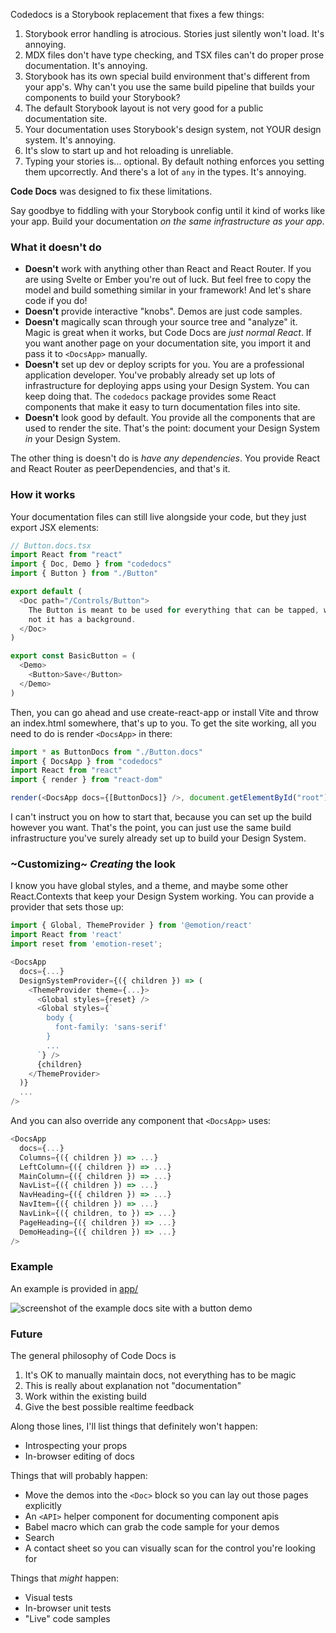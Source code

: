 Codedocs is a Storybook replacement that fixes a few things:

1. Storybook error handling is atrocious. Stories just silently won't load. It's annoying.
2. MDX files don't have type checking, and TSX files can't do proper prose documentation. It's annoying.
3. Storybook has its own special build environment that's different from your app's. Why can't you use the same build pipeline that builds your components to build your Storybook?
4. The default Storybook layout is not very good for a public documentation site.
5. Your documentation uses Storybook's design system, not YOUR design system. It's annoying.
6. It's slow to start up and hot reloading is unreliable.
7. Typing your stories is... optional. By default nothing enforces you setting them upcorrectly. And there's a lot of `any` in the types. It's annoying.

**Code Docs** was designed to fix these limitations.

Say goodbye to fiddling with your Storybook config until it kind of works like your app. Build your
documentation _on the same infrastructure as your app_.

### What it doesn't do

- **Doesn't** work with anything other than React and React Router. If you are using Svelte or Ember you're out of luck. But feel
  free to copy the model and build something similar in your framework! And let's share code if you
  do!
- **Doesn't** provide interactive "knobs". Demos are just code samples.
- **Doesn't** magically scan through your source tree and "analyze" it. Magic is great when it works, but
  Code Docs are _just normal React_. If you want another page on your documentation site, you import it and pass it to
  `<DocsApp>` manually.
- **Doesn't** set up dev or deploy scripts for you. You are a professional application developer. You've
  probably already set up lots of infrastructure for deploying apps using your Design System. You
  can keep doing that. The `codedocs` package provides some React components that make it easy to turn
  documentation files into site.
- **Doesn't** look good by default. You provide all the components that are used to render the site. That's the
  point: document your Design System _in_ your Design System.

The other thing is doesn't do is _have any dependencies_. You provide React and React Router as
peerDependencies, and that's it.

### How it works

Your documentation files can still live alongside your code, but they just export JSX elements:

```js
// Button.docs.tsx
import React from "react"
import { Doc, Demo } from "codedocs"
import { Button } from "./Button"

export default (
  <Doc path="/Controls/Button">
    The Button is meant to be used for everything that can be tapped, whether or
    not it has a background.
  </Doc>
)

export const BasicButton = (
  <Demo>
    <Button>Save</Button>
  </Demo>
)
```

Then, you can go ahead and use create-react-app or install Vite and throw an index.html somewhere,
that's up to you. To get the site working, all you need to do is render `<DocsApp>` in there:

```js
import * as ButtonDocs from "./Button.docs"
import { DocsApp } from "codedocs"
import React from "react"
import { render } from "react-dom"

render(<DocsApp docs={[ButtonDocs]} />, document.getElementById("root"))
```

I can't instruct you on how to start that, because you can set up the build however you want. That's
the point, you can just use the same build infrastructure you've surely already set up to build your
Design System.

### ~Customizing~ _Creating_ the look

I know you have global styles, and a theme, and maybe some other React.Contexts that keep your
Design System working. You can provide a provider that sets those up:

```js
import { Global, ThemeProvider } from '@emotion/react'
import React from 'react'
import reset from 'emotion-reset';

<DocsApp
  docs={...}
  DesignSystemProvider={({ children }) => (
    <ThemeProvider theme={...}>
      <Global styles={reset} />
      <Global styles={`
        body {
          font-family: 'sans-serif'
        }
        ...
      `} />
      {children}
    </ThemeProvider>
  )}
  ...
/>
```

And you can also override any component that `<DocsApp>` uses:

```js
<DocsApp
  docs={...}
  Columns={({ children }) => ...}
  LeftColumn={({ children }) => ...}
  MainColumn={({ children }) => ...}
  NavList={({ children }) => ...}
  NavHeading={({ children }) => ...}
  NavItem={({ children }) => ...}
  NavLink={({ children, to }) => ...}
  PageHeading={({ children }) => ...}
  DemoHeading={({ children }) => ...}
/>
```

### Example

An example is provided in [app/](https://github.com/ambic-js/codedocs/tree/main/app)

![screenshot of the example docs site with a button demo](https://raw.githubusercontent.com/erikpukinskis/ambic-js/codedocs/main/example/screenshot.png)

### Future

The general philosophy of Code Docs is

1. It's OK to manually maintain docs, not everything has to be magic
2. This is really about explanation not "documentation"
3. Work within the existing build
4. Give the best possible realtime feedback

Along those lines, I'll list things that definitely won't happen:

- Introspecting your props
- In-browser editing of docs

Things that will probably happen:

- Move the demos into the `<Doc>` block so you can lay out those pages explicitly
- An `<API>` helper component for documenting component apis
- Babel macro which can grab the code sample for your demos
- Search
- A contact sheet so you can visually scan for the control you're looking for

Things that _might_ happen:

- Visual tests
- In-browser unit tests
- "Live" code samples
